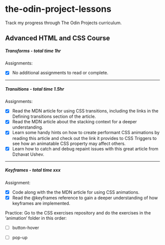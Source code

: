 # the-odin-project-lessons
Track my progress through The Odin Projects curriculum.


## Advanced HTML and CSS Course

##### Transforms - total time 1hr

Assignments:
  - [x] No additional assignments to read or complete.
---
##### Transitions - total time 1.5hr

Assignments:
  - [x] Read the MDN article for using CSS transitions, including the links in the Defining transitions section of the article.
  - [x] Read the MDN article about the stacking context for a deeper understanding.
  - [x] Learn some handy hints on how to create performant CSS animations by reading this article and check out the link it provides to CSS Triggers to see how           an animatable CSS property may affect others.
  - [x] Learn how to catch and debug repaint issues with this great article from Dzhavat Ushev.
---
##### Keyframes - total time xxx

Assignment:
  - [x] Code along with the the MDN article for using CSS animations.
  - [x] Read the @keyframes reference to gain a deeper understanding of how keyframes are implemented.
  
Practice: Go to the CSS exercises repository and do the exercises in the ‘animation’ folder in this order:
  - [ ] button-hover
  - [ ] pop-up
  

